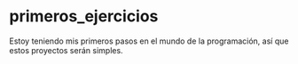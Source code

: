 # primeros_ejercicios
Estoy teniendo mis primeros pasos en el mundo de la programación, así que estos proyectos serán simples.
